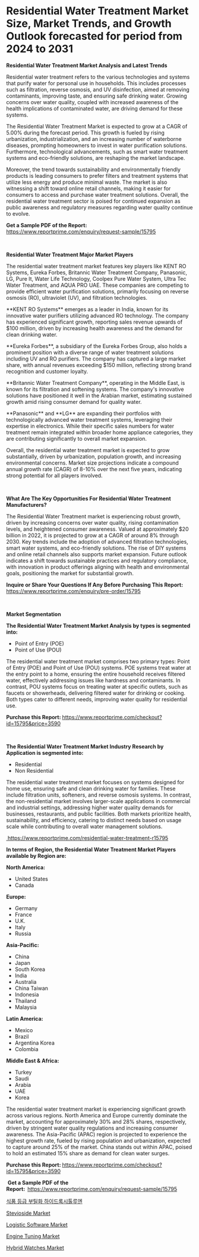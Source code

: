 <p><h1>Residential Water Treatment Market Size, Market Trends, and Growth Outlook forecasted for period from 2024 to 2031</h1></p><p><strong>Residential Water Treatment Market Analysis and Latest Trends</strong></p>
<p><p>Residential water treatment refers to the various technologies and systems that purify water for personal use in households. This includes processes such as filtration, reverse osmosis, and UV disinfection, aimed at removing contaminants, improving taste, and ensuring safe drinking water. Growing concerns over water quality, coupled with increased awareness of the health implications of contaminated water, are driving demand for these systems.</p><p>The Residential Water Treatment Market is expected to grow at a CAGR of 5.00% during the forecast period. This growth is fueled by rising urbanization, industrialization, and an increasing number of waterborne diseases, prompting homeowners to invest in water purification solutions. Furthermore, technological advancements, such as smart water treatment systems and eco-friendly solutions, are reshaping the market landscape. </p><p>Moreover, the trend towards sustainability and environmentally friendly products is leading consumers to prefer filters and treatment systems that utilize less energy and produce minimal waste. The market is also witnessing a shift toward online retail channels, making it easier for consumers to access and purchase water treatment solutions. Overall, the residential water treatment sector is poised for continued expansion as public awareness and regulatory measures regarding water quality continue to evolve.</p></p>
<p><strong>Get a Sample PDF of the Report:&nbsp;</strong> <a href="https://www.reportprime.com/enquiry/request-sample/15795">https://www.reportprime.com/enquiry/request-sample/15795</a></p>
<p>&nbsp;</p>
<p><strong>Residential Water Treatment Major Market Players</strong></p>
<p><p>The residential water treatment market features key players like KENT RO Systems, Eureka Forbes, Britannic Water Treatment Company, Panasonic, LG, Pure It, Water Life Technology, Coolpex Pure Water System, Ultra Tec Water Treatment, and AQUA PRO UAE. These companies are competing to provide efficient water purification solutions, primarily focusing on reverse osmosis (RO), ultraviolet (UV), and filtration technologies.</p><p>**KENT RO Systems** emerges as a leader in India, known for its innovative water purifiers utilizing advanced RO technology. The company has experienced significant growth, reporting sales revenue upwards of $100 million, driven by increasing health awareness and the demand for clean drinking water.</p><p>**Eureka Forbes**, a subsidiary of the Eureka Forbes Group, also holds a prominent position with a diverse range of water treatment solutions including UV and RO purifiers. The company has captured a large market share, with annual revenues exceeding $150 million, reflecting strong brand recognition and customer loyalty.</p><p>**Britannic Water Treatment Company**, operating in the Middle East, is known for its filtration and softening systems. The company's innovative solutions have positioned it well in the Arabian market, estimating sustained growth amid rising consumer demand for quality water.</p><p>**Panasonic** and **LG** are expanding their portfolios with technologically advanced water treatment systems, leveraging their expertise in electronics. While their specific sales numbers for water treatment remain integrated within broader home appliance categories, they are contributing significantly to overall market expansion. </p><p>Overall, the residential water treatment market is expected to grow substantially, driven by urbanization, population growth, and increasing environmental concerns. Market size projections indicate a compound annual growth rate (CAGR) of 8-10% over the next five years, indicating strong potential for all players involved.</p></p>
<p>&nbsp;</p>
<p><strong>What Are The Key Opportunities For Residential Water Treatment Manufacturers?</strong></p>
<p><p>The Residential Water Treatment market is experiencing robust growth, driven by increasing concerns over water quality, rising contamination levels, and heightened consumer awareness. Valued at approximately $20 billion in 2022, it is projected to grow at a CAGR of around 8% through 2030. Key trends include the adoption of advanced filtration technologies, smart water systems, and eco-friendly solutions. The rise of DIY systems and online retail channels also supports market expansion. Future outlook indicates a shift towards sustainable practices and regulatory compliance, with innovation in product offerings aligning with health and environmental goals, positioning the market for substantial growth.</p></p>
<p><strong>Inquire or Share Your Questions If Any Before Purchasing This Report:</strong> <a href="https://www.reportprime.com/enquiry/pre-order/15795">https://www.reportprime.com/enquiry/pre-order/15795</a></p>
<p>&nbsp;</p>
<p><strong>Market Segmentation</strong></p>
<p><strong>The Residential Water Treatment Market Analysis by types is segmented into:</strong></p>
<p><ul><li>Point of Entry (POE)</li><li>Point of Use (POU)</li></ul></p>
<p><p>The residential water treatment market comprises two primary types: Point of Entry (POE) and Point of Use (POU) systems. POE systems treat water at the entry point to a home, ensuring the entire household receives filtered water, effectively addressing issues like hardness and contaminants. In contrast, POU systems focus on treating water at specific outlets, such as faucets or showerheads, delivering filtered water for drinking or cooking. Both types cater to different needs, improving water quality for residential use.</p></p>
<p><strong>Purchase this Report:&nbsp;</strong><a href="https://www.reportprime.com/checkout?id=15795&price=3590">https://www.reportprime.com/checkout?id=15795&price=3590</a></p>
<p>&nbsp;</p>
<p><strong>The Residential Water Treatment Market Industry Research by Application is segmented into:</strong></p>
<p><ul><li>Residential</li><li>Non Residential</li></ul></p>
<p><p>The residential water treatment market focuses on systems designed for home use, ensuring safe and clean drinking water for families. These include filtration units, softeners, and reverse osmosis systems. In contrast, the non-residential market involves larger-scale applications in commercial and industrial settings, addressing higher water quality demands for businesses, restaurants, and public facilities. Both markets prioritize health, sustainability, and efficiency, catering to distinct needs based on usage scale while contributing to overall water management solutions.</p></p>
<p><a href="https://www.reportprime.com/residential-water-treatment-r15795">&nbsp;https://www.reportprime.com/residential-water-treatment-r15795</a></p>
<p><strong>In terms of Region, the Residential Water Treatment Market Players available by Region are:</strong></p>
<p>
    <p> <strong> North America: </strong>
        <ul>
            <li>United States</li>
            <li>Canada</li>
        </ul>
        </p> 
    <p> <strong> Europe: </strong>
        <ul>
            <li>Germany</li>
            <li>France</li>
            <li>U.K.</li>
            <li>Italy</li>
            <li>Russia</li>
        </ul>
        </p> 
    <p> <strong> Asia-Pacific: </strong>
        <ul>
            <li>China</li>
            <li>Japan</li>
            <li>South Korea</li>
            <li>India</li>
            <li>Australia</li>
            <li>China Taiwan</li>
            <li>Indonesia</li>
            <li>Thailand</li>
            <li>Malaysia</li>
        </ul>
        </p> 
    <p> <strong> Latin America: </strong>
        <ul>
            <li>Mexico</li>
            <li>Brazil</li>
            <li>Argentina Korea</li>
            <li>Colombia</li>
        </ul>
        </p> 
    <p> <strong> Middle East & Africa: </strong>
        <ul>
            <li>Turkey</li>
            <li>Saudi</li>
            <li>Arabia</li>
            <li>UAE</li>
            <li>Korea</li>
        </ul>
    </p>
    </p>
<p><p>The residential water treatment market is experiencing significant growth across various regions. North America and Europe currently dominate the market, accounting for approximately 30% and 28% shares, respectively, driven by stringent water quality regulations and increasing consumer awareness. The Asia-Pacific (APAC) region is projected to experience the highest growth rate, fueled by rising population and urbanization, expected to capture around 25% of the market. China stands out within APAC, poised to hold an estimated 15% share as demand for clean water surges.</p></p>
<p><strong>Purchase this Report: </strong><a href="https://www.reportprime.com/checkout?id=15795&price=3590">https://www.reportprime.com/checkout?id=15795&price=3590</a></p>
<p>&nbsp;<strong>Get a Sample PDF of the Report:&nbsp;&nbsp;</strong><a href="https://www.reportprime.com/enquiry/request-sample/15795">https://www.reportprime.com/enquiry/request-sample/15795</a></p>
<p><strong></strong></p>
<p><p><a href="https://medium.com/@darrylnorton87/%EC%84%B8%EA%B3%84-food-grade-butylated-hydroxytoluene-market-%EC%9D%80-2024%EC%97%90%EC%84%9C-2031%EB%A1%9C-%EC%97%B0%ED%8F%89%EA%B7%A0-%EC%A6%9D%EA%B0%80%EC%9C%A8%EC%9D%84-%EB%B3%B4%EC%9D%BC-%EA%B2%83%EC%9C%BC%EB%A1%9C-%EC%98%88%EC%83%81%EB%90%A9%EB%8B%88%EB%8B%A4-1f11209f819d">식품 등급 부틸화 하이드록시톨루엔</a></p><p><a href="https://www.linkedin.com/pulse/emerging-opportunities-challenges-global-stevioside-market-2024-fv2wf?trackingId=7kIHEZQ6QjaB3xkMO0D7Qw%3D%3D">Stevioside Market</a></p><p><a href="https://github.com/michaelhall412/Market-Research-Report-List-1/blob/main/logistic-software-market.md">Logistic Software Market</a></p><p><a href="https://issuu.com/reportprime-2/docs/engine-tuning-market-size-2030.pptx_20434c99b98dbc">Engine Tuning Market</a></p><p><a href="https://medium.com/@menrave8_9782/the-comprehensive-hybrid-watches-market-research-report-is-essential-for-understanding-current-da645f50a231">Hybrid Watches Market</a></p></p>